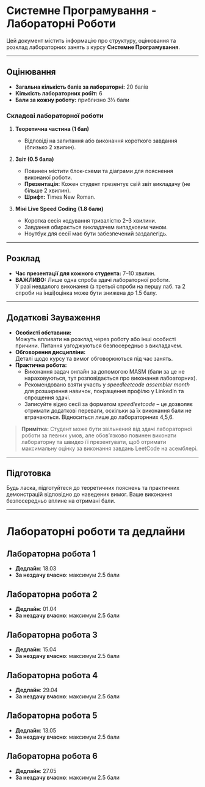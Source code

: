 # Системне Програмування - Лабораторні Роботи

Цей документ містить інформацію про структуру, оцінювання та розклад лабораторних занять з курсу **Системне Програмування**.

---

## Оцінювання

- **Загальна кількість балів за лабораторні:** 20 балів  
- **Кількість лабораторних робіт:** 6  
- **Бали за кожну роботу:** приблизно 3⅓ бали

### Складові лабораторної роботи

1. **Теоретична частина (1 бал)**  
   - Відповіді на запитання або виконання короткого завдання (близько 2 хвилин).

2. **Звіт (0.5 бала)**  
   - Повинен містити блок-схеми та діаграми для пояснення виконаної роботи.  
   - **Презентація:** Кожен студент презентує свій звіт викладачу (не більше 2 хвилин).  
   - **Шрифт:** Times New Roman.

3. **Міні Live Speed Coding (1.8 бали)**  
   - Коротка сесія кодування тривалістю 2–3 хвилини.  
   - Завдання обирається викладачем випадковим чином.  
   - Ноутбук для сесії має бути забезпечений заздалегідь.

---

## Розклад

- **Час презентації для кожного студента:** 7–10 хвилин.
- **ВАЖЛИВО:** Лише одна спроба здачі лабораторної роботи.  
  У разі невдалого виконання (з третьої спроби на першу лаб. та 2 спроби  на інші)оцінка може бути знижена до 1.5 балу.

---

## Додаткові Зауваження

- **Особисті обставини:**  
  Можуть впливати на розклад через роботу або інші особисті причини. Питання узгоджуються безпосередньо з викладачем.
- **Обговорення дисципліни:**  
  Деталі щодо курсу та вимог обговорюються під час занять.
- **Практична робота:**  
  - Виконання задач онлайн за допомогою MASM (бали за це не нараховуються, тут розповідається про виконання лабоаторних).
  - Рекомендовано взяти участь у *speedleetcode assembler month* для розширення навичок, покращення профілю у LinkedIn та спрощення здачі.  
  - Записуйте відео сесії за форматом *speedleetcode* – це дозволяє отримати додаткові переваги, оскільки за їх виконання бали не втрачаються. Відноситься лише до лабораторнних 4,5,6.

> **Примітка:** Студент може бути звільнений від здачі лабораторної роботи за певних умов, але обов’язково повинен виконати лабораторну та швидко її презентувати, щоб отримати максимальну оцінку за виконання завдань LeetCode на асемблері.

---

## Підготовка

Будь ласка, підготуйтеся до теоретичних пояснень та практичних демонстрацій відповідно до наведених вимог. Ваше виконання безпосередньо вплине на отримані бали.

---

# Лабораторні роботи та дедлайни

## Лабораторна робота 1
- **Дедлайн**: 18.03
- **За нездачу вчасно**: максимум 2.5 бали

## Лабораторна робота 2
- **Дедлайн**: 01.04
- **За нездачу вчасно**: максимум 2.5 бали

## Лабораторна робота 3
- **Дедлайн**: 15.04
- **За нездачу вчасно**: максимум 2.5 бали

## Лабораторна робота 4
- **Дедлайн**: 29.04
- **За нездачу вчасно**: максимум 2.5 бали

## Лабораторна робота 5
- **Дедлайн**: 13.05
- **За нездачу вчасно**: максимум 2.5 бали

## Лабораторна робота 6
- **Дедлайн**: 27.05
- **За нездачу вчасно**: максимум 2.5 бали
